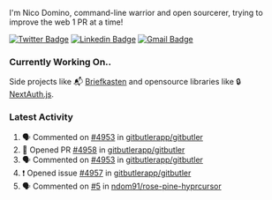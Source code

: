 
I'm Nico Domino, command-line warrior and open sourcerer, trying to improve the web 1 PR at a time!

[![Twitter Badge](https://img.shields.io/badge/-@ndom91-1ca0f1?style=flat-square&labelColor=1ca0f1&logo=twitter&logoColor=white&link=https://twitter.com/ndom91)](https://twitter.com/ndom91) [![Linkedin Badge](https://img.shields.io/badge/-ndom91-blue?style=flat-square&logo=Linkedin&logoColor=white&link=https://www.linkedin.com/in/ndom91/)](https://www.linkedin.com/in/ndom91/) [![Gmail Badge](https://img.shields.io/badge/-yo@ndo.dev-c14438?style=flat-square&logo=mail.ru&logoColor=white&link=mailto:yo@ndo.dev)](mailto:yo@ndo.dev)

### Currently Working On..

Side projects like 📬 [Briefkasten](https://briefkastenhq.com) and opensource libraries like 🔒 [NextAuth.js](https://github.com/nextauthjs/next-auth).

<!--START_SECTION_PROFILE_VIEWS:readme-info-->
<!--END_SECTION_PROFILE_VIEWS:readme-info-->

<!--START_SECTION_DAILY_COMMIT:readme-info-->
<!--END_SECTION_DAILY_COMMIT:readme-info-->

<!--START_SECTION_WEEKLY_COMMIT:readme-info-->
<!--END_SECTION_WEEKLY_COMMIT:readme-info-->

### Latest Activity

<!--START_SECTION:activity-->
1. 🗣 Commented on [#4953](https://github.com/gitbutlerapp/gitbutler/issues/4953#issuecomment-2368337679) in [gitbutlerapp/gitbutler](https://github.com/gitbutlerapp/gitbutler)
2. 💪 Opened PR [#4958](https://github.com/gitbutlerapp/gitbutler/pull/4958) in [gitbutlerapp/gitbutler](https://github.com/gitbutlerapp/gitbutler)
3. 🗣 Commented on [#4953](https://github.com/gitbutlerapp/gitbutler/issues/4953#issuecomment-2368206106) in [gitbutlerapp/gitbutler](https://github.com/gitbutlerapp/gitbutler)
4. ❗ Opened issue [#4957](https://github.com/gitbutlerapp/gitbutler/issues/4957) in [gitbutlerapp/gitbutler](https://github.com/gitbutlerapp/gitbutler)
5. 🗣 Commented on [#5](https://github.com/ndom91/rose-pine-hyprcursor/issues/5#issuecomment-2367772196) in [ndom91/rose-pine-hyprcursor](https://github.com/ndom91/rose-pine-hyprcursor)
<!--END_SECTION:activity-->
